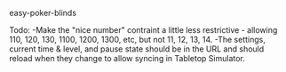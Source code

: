 easy-poker-blinds

Todo:
-Make the "nice number" contraint a little less restrictive - allowing 110, 120, 130, 1100, 1200, 1300, etc, but not 11, 12, 13, 14.
-The settings, current time & level, and pause state should be in the URL and should reload when they change to allow syncing in Tabletop Simulator.
